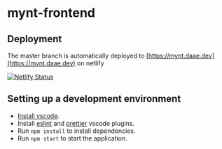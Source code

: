 # mynt-frontend

## Deployment
The master branch is automatically deployed to [https://mynt.daae.dev](https://mynt.daae.dev) on netlify 

[![Netlify Status](https://api.netlify.com/api/v1/badges/b2e10304-122d-43a7-a21f-33c085b91c67/deploy-status)](https://app.netlify.com/sites/priceless-hugle-2779f6/deploys)

## Setting up a development environment

- [Install vscode](https://code.visualstudio.com/).
- Install [eslint](https://marketplace.visualstudio.com/items?itemName=dbaeumer.vscode-eslint) and [prettier](https://marketplace.visualstudio.com/items?itemName=esbenp.prettier-vscode) vscode plugins.
- Run `npm install` to install dependencies.
- Run `npm start` to start the application.

